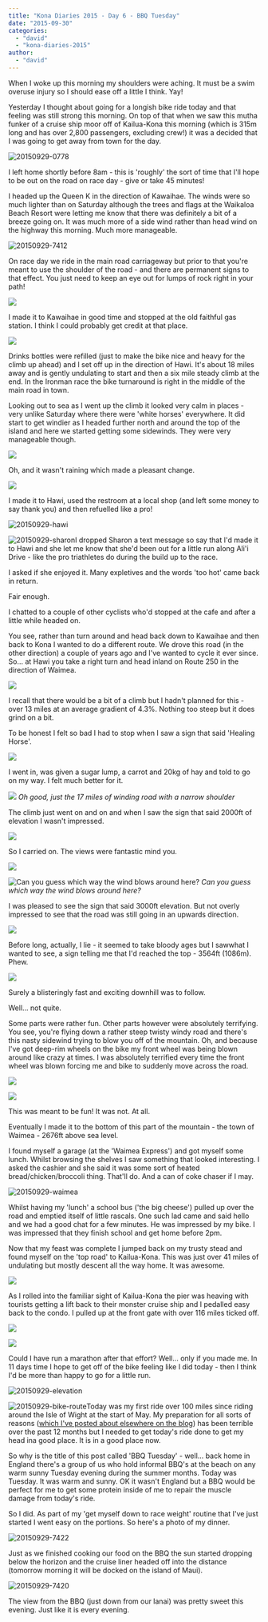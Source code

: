 ```yaml
---
title: "Kona Diaries 2015 - Day 6 - BBQ Tuesday"
date: "2015-09-30"
categories: 
  - "david"
  - "kona-diaries-2015"
author: 
  - "david"
---
```


When I woke up this morning my shoulders were aching. It must be a swim overuse injury so I should ease off a little I think. Yay!

Yesterday I thought about going for a longish bike ride today and that feeling was still strong this morning. On top of that when we saw this mutha funker of a cruise ship moor off of Kailua-Kona this morning (which is 315m long and has over 2,800 passengers, excluding crew!) it was a decided that I was going to get away from town for the day.

![20150929-0778](/images/2015/20150929-0778.jpg)

I left home shortly before 8am - this is 'roughly' the sort of time that I'll hope to be out on the road on race day - give or take 45 minutes!

I headed up the Queen K in the direction of Kawaihae. The winds were so much lighter than on Saturday although the trees and flags at the Waikaloa Beach Resort were letting me know that there was definitely a bit of a breeze going on. It was much more of a side wind rather than head wind on the highway this morning. Much more manageable.

![20150929-7412](/images/2015/20150929-7412.jpg)

On race day we ride in the main road carriageway but prior to that you're meant to use the shoulder of the road - and there are permanent signs to that effect. You just need to keep an eye out for lumps of rock right in your path!

![](/images/2015/20150929-0013463.jpg)

I made it to Kawaihae in good time and stopped at the old faithful gas station. I think I could probably get credit at that place.

![](/images/2015/20150929-0023480.jpg)

Drinks bottles were refilled (just to make the bike nice and heavy for the climb up ahead) and I set off up in the direction of Hawi. It's about 18 miles away and is gently undulating to start and then a six mile steady climb at the end. In the Ironman race the bike turnaround is right in the middle of the main road in town.

Looking out to sea as I went up the climb it looked very calm in places - very unlike Saturday where there were 'white horses' everywhere. It did start to get windier as I headed further north and around the top of the island and here we started getting some sidewinds. They were very manageable though.

![](/images/2015/20150929-0033492.jpg)

Oh, and it wasn't raining which made a pleasant change.

![](/images/2015/20150929-0033496.jpg)

I made it to Hawi, used the restroom at a local shop (and left some money to say thank you) and then refuelled like a pro!

![20150929-hawi](/images/2015/20150929-hawi.jpg)

![20150929-sharon](/images/2015/20150929-sharon.jpg)I dropped Sharon a text message so say that I'd made it to Hawi and she let me know that she'd been out for a little run along Ali'i Drive - like the pro triathletes do during the build up to the race.

I asked if she enjoyed it. Many expletives and the words 'too hot' came back in return.

Fair enough.

I chatted to a couple of other cyclists who'd stopped at the cafe and after a little while headed on.

You see, rather than turn around and head back down to Kawaihae and then back to Kona I wanted to do a different route. We drove this road (in the other direction) a couple of years ago and I've wanted to cycle it ever since. So... at Hawi you take a right turn and head inland on Route 250 in the direction of Waimea.

![](/images/2015/20150929-0063552.jpg)

I recall that there would be a bit of a climb but I hadn't planned for this - over 13 miles at an average gradient of 4.3%. Nothing too steep but it does grind on a bit.

To be honest I felt so bad I had to stop when I saw a sign that said 'Healing Horse'.

![](/images/2015/20150929-0073582.jpg)

I went in, was given a sugar lump, a carrot and 20kg of hay and told to go on my way. I felt much better for it.

![](/images/2015/20150929-0093613.jpg) 
*Oh good, just the 17 miles of winding road with a narrow shoulder*

The climb just went on and on and when I saw the sign that said 2000ft of elevation I wasn't impressed.

![](/images/2015/20150929-0103621.jpg)

So I carried on. The views were fantastic mind you.

![](/images/2015/20150929-0113633.jpg)

![Can you guess which way the wind blows around here?](/images/2015/20150929-0133664.jpg) 
*Can you guess which way the wind blows around here?*

I was pleased to see the sign that said 3000ft elevation. But not overly impressed to see that the road was still going in an upwards direction.

![](/images/2015/20150929-0143671.jpg)

Before long, actually, I lie - it seemed to take bloody ages but I sawwhat I wanted to see, a sign telling me that I'd reached the top - 3564ft (1086m). Phew.

![](/images/2015/20150929-0153683.jpg)

Surely a blisteringly fast and exciting downhill was to follow.

Well... not quite.

Some parts were rather fun. Other parts however were absolutely terrifying. You see, you're flying down a rather steep twisty windy road and there's this nasty sidewind trying to blow you off of the mountain. Oh, and because I've got deep-rim wheels on the bike my front wheel was being blown around like crazy at times. I was absolutely terrified every time the front wheel was blown forcing me and bike to suddenly move across the road.

![](/images/2015/20150929-0163696.jpg)

![](/images/2015/20150929-0173708.jpg)

This was meant to be fun! It was not. At all.

Eventually I made it to the bottom of this part of the mountain - the town of Waimea - 2676ft above sea level.

I found myself a garage (at the 'Waimea Express') and got myself some lunch. Whilst browsing the shelves I saw something that looked interesting. I asked the cashier and she said it was some sort of heated bread/chicken/broccoli thing. That'll do. And a can of coke chaser if I may.

![20150929-waimea](/images/2015/20150929-waimea.jpg)

Whilst having my 'lunch' a school bus ('the big cheese') pulled up over the road and emptied itself of little rascals. One such lad came and said hello and we had a good chat for a few minutes. He was impressed by my bike. I was impressed that they finish school and get home before 2pm.

Now that my feast was complete I jumped back on my trusty stead and found myself on the 'top road' to Kailua-Kona. This was just over 41 miles of undulating but mostly descent all the way home. It was awesome.

![](/images/2015/20150929-0183713.jpg)

As I rolled into the familiar sight of Kailua-Kona the pier was heaving with tourists getting a lift back to their monster cruise ship and I pedalled easy back to the condo. I pulled up at the front gate with over 116 miles ticked off.

![](/images/2015/20150929-0193750.jpg)

![](/images/2015/20150929-0193753.jpg)

Could I have run a marathon after that effort? Well... only if you made me. In 11 days time I hope to get off of the bike feeling like I did today - then I think I'd be more than happy to go for a little run.

![20150929-elevation](/images/2015/20150929-elevation1.png)

![20150929-bike-route](/images/2015/20150929-bike-route.png)Today was my first ride over 100 miles since riding around the Isle of Wight at the start of May. My preparation for all sorts of reasons ([which I've posted about elsewhere on the blog](/2015/09/kona-diaries-2015-consistency-consistently-injured/)) has been terrible over the past 12 months but I needed to get today's ride done to get my head ina good place. It is in a good place now.

So why is the title of this post called 'BBQ Tuesday' - well... back home in England there's a group of us who hold informal BBQ's at the beach on any warm sunny Tuesday evening during the summer months. Today was Tuesday. It was warm and sunny. OK it wasn't England but a BBQ would be perfect for me to get some protein inside of me to repair the muscle damage from today's ride.

So I did. As part of my 'get myself down to race weight' routine that I've just started I went easy on the portions. So here's a photo of my dinner.

![20150929-7422](/images/2015/20150929-7422.jpg)

Just as we finished cooking our food on the BBQ the sun started dropping below the horizon and the cruise liner headed off into the distance (tomorrow morning it will be docked on the island of Maui).

![20150929-7420](/images/2015/20150929-7420.jpg)

The view from the BBQ (just down from our lanai) was pretty sweet this evening. Just like it is every evening.
